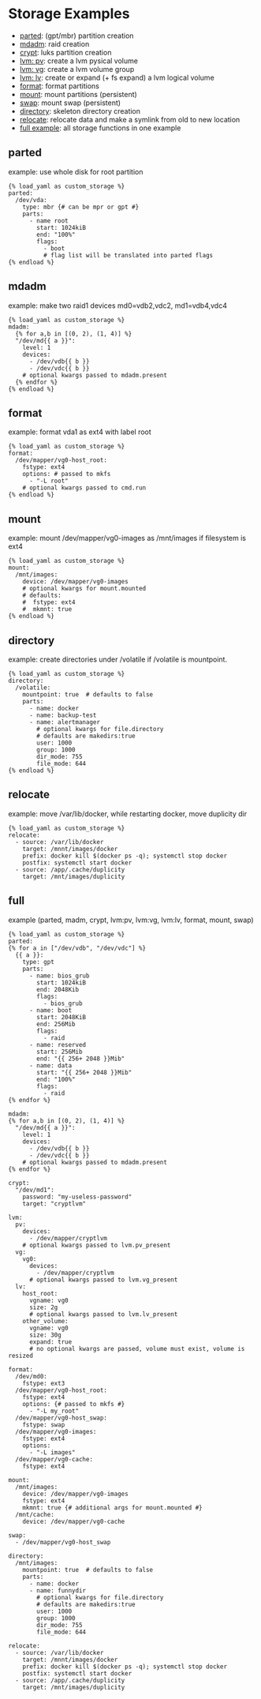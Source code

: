 # Storage Examples

* [parted](parted):  (gpt/mbr) partition creation
* [mdadm](mdadm):    raid creation
* [crypt](crypt):    luks partition creation
* [lvm: pv](lvm:pv): create a lvm pysical volume
* [lvm: vg](lvm:vg): create a lvm volume group
* [lvm: lv](lvm:lv): create or expand (+ fs expand) a lvm logical volume
* [format](format):  format partitions
* [mount](mount):    mount partitions (persistent)
* [swap](swap):      mount swap (persistent)
* [directory](directory): skeleton directory creation
* [relocate](relocate):   relocate data and make a symlink from old to new location 
* [full example](full): all storage functions in one example


## parted

example: use whole disk for root partition

```
{% load_yaml as custom_storage %}
parted:
  /dev/vda:
    type: mbr {# can be mpr or gpt #}
    parts:
      - name root
        start: 1024kiB
        end: "100%"
        flags:
          - boot
          # flag list will be translated into parted flags
{% endload %}
```

## mdadm

example: make two raid1 devices md0=vdb2,vdc2, md1=vdb4,vdc4

```
{% load_yaml as custom_storage %}
mdadm:
  {% for a,b in [(0, 2), (1, 4)] %}
  "/dev/md{{ a }}":
    level: 1
    devices:
      - /dev/vdb{{ b }}
      - /dev/vdc{{ b }}
    # optional kwargs passed to mdadm.present
  {% endfor %}
{% endload %}
```


## format

example: format vda1 as ext4 with label root

```
{% load_yaml as custom_storage %}
format:
  /dev/mapper/vg0-host_root:
    fstype: ext4
    options: # passed to mkfs
      - "-L root"
    # optional kwargs passed to cmd.run
{% endload %}
```


## mount

example: mount /dev/mapper/vg0-images as /mnt/images if filesystem is ext4

```
{% load_yaml as custom_storage %}
mount:
  /mnt/images:
    device: /dev/mapper/vg0-images
    # optional kwargs for mount.mounted
    # defaults:
    #  fstype: ext4
    #  mkmnt: true 
{% endload %}
```


## directory

example: create directories under /volatile if /volatile is mountpoint.

```
{% load_yaml as custom_storage %}
directory:
  /volatile:
    mountpoint: true  # defaults to false
    parts:
      - name: docker
      - name: backup-test
      - name: alertmanager
        # optional kwargs for file.directory
        # defaults are makedirs:true
        user: 1000
        group: 1000
        dir_mode: 755
        file_mode: 644
{% endload %}
```

## relocate

example: move /var/lib/docker, while restarting docker, move duplicity dir

```
{% load_yaml as custom_storage %}
relocate:
  - source: /var/lib/docker
    target: /mnnt/images/docker
    prefix: docker kill $(docker ps -q); systemctl stop docker
    postfix: systemctl start docker
  - source: /app/.cache/duplicity
    target: /mnt/images/duplicity
```


## full 

example (parted, madm, crypt, lvm:pv, lvm:vg, lvm:lv, format, mount, swap)

```
{% load_yaml as custom_storage %}
parted:
{% for a in ["/dev/vdb", "/dev/vdc"] %}
  {{ a }}:
    type: gpt 
    parts:
      - name: bios_grub
        start: 1024kiB
        end: 2048Kib
        flags:
          - bios_grub
      - name: boot
        start: 2048KiB
        end: 256Mib
        flags:
          - raid
      - name: reserved
        start: 256Mib
        end: "{{ 256+ 2048 }}Mib"
      - name: data
        start: "{{ 256+ 2048 }}Mib"
        end: "100%"
        flags:
          - raid
{% endfor %}

mdadm:
{% for a,b in [(0, 2), (1, 4)] %}
  "/dev/md{{ a }}":
    level: 1
    devices:
      - /dev/vdb{{ b }}
      - /dev/vdc{{ b }}
    # optional kwargs passed to mdadm.present
{% endfor %}

crypt:
  "/dev/md1":
    password: "my-useless-password"
    target: "cryptlvm"

lvm:
  pv:
    devices:
      - /dev/mapper/cryptlvm
    # optional kwargs passed to lvm.pv_present
  vg:
    vg0:
      devices:
        - /dev/mapper/cryptlvm
      # optional kwargs passed to lvm.vg_present
  lv:
    host_root:
      vgname: vg0
      size: 2g
      # optional kwargs passed to lvm.lv_present
    other_volume:
      vgname: vg0
      size: 30g
      expand: true 
      # no optional kwargs are passed, volume must exist, volume is resized
      
format:
  /dev/md0:
    fstype: ext3
  /dev/mapper/vg0-host_root:
    fstype: ext4
    options: {# passed to mkfs #}
      - "-L my_root"
  /dev/mapper/vg0-host_swap:
    fstype: swap
  /dev/mapper/vg0-images:
    fstype: ext4
    options:
      - "-L images"
  /dev/mapper/vg0-cache:
    fstype: ext4

mount:
  /mnt/images:
    device: /dev/mapper/vg0-images
    fstype: ext4
    mkmnt: true {# additional args for mount.mounted #}
  /mnt/cache:
    device: /dev/mapper/vg0-cache

swap:
  - /dev/mapper/vg0-host_swap

directory:
  /mnt/images:
    mountpoint: true  # defaults to false
    parts:
      - name: docker
      - name: funnydir
        # optional kwargs for file.directory
        # defaults are makedirs:true
        user: 1000
        group: 1000
        dir_mode: 755
        file_mode: 644

relocate:
  - source: /var/lib/docker
    target: /mnnt/images/docker
    prefix: docker kill $(docker ps -q); systemctl stop docker
    postfix: systemctl start docker
  - source: /app/.cache/duplicity
    target: /mnt/images/duplicity

```


